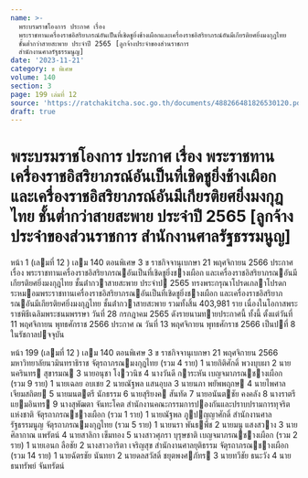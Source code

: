 ```yaml
---
name: >-
  พระบรมราชโองการ ประกาศ เรื่อง
  พระราชทานเครื่องราชอิสริยาภรณ์อันเป็นที่เชิดชูยิ่งช้างเผือกและเครื่องราชอิสริยาภรณ์อันมีเกียรติยศยิ่งมงกุฎไทย
  ชั้นต่ำกว่าสายสะพาย ประจำปี 2565 [ลูกจ้างประจำของส่วนราชการ
  สำนักงานศาลรัฐธรรมนูญ]
date: '2023-11-21'
category: ข พิเศษ
volume: 140
section: 3
page: 199 เล่มที่ 12
source: 'https://ratchakitcha.soc.go.th/documents/488266481826530120.pdf'
draft: true
---
```


# พระบรมราชโองการ ประกาศ เรื่อง พระราชทานเครื่องราชอิสริยาภรณ์อันเป็นที่เชิดชูยิ่งช้างเผือกและเครื่องราชอิสริยาภรณ์อันมีเกียรติยศยิ่งมงกุฎไทย ชั้นต่ำกว่าสายสะพาย ประจำปี 2565 [ลูกจ้างประจำของส่วนราชการ สำนักงานศาลรัฐธรรมนูญ]

หน้า 1 (เลมที่ 12 ) เลม 140 ตอนพิเศษ 3 ข ราชกิจจานุเบกษา 21 พฤศจิกายน 2566 ประกาศ เรื่อง พระราชทานเครื่องราชอิสริยาภรณอันเป็นที่เชิดชูยิ่งชางเผือก และเครื่องราชอิสริยาภรณอันมีเกียรติยศยิ่งมงกุฎไทย ชั้นต่ํากวาสายสะพาย ประจําป 2565 ทรงพระกรุณาโปรดเกลาโปรดกระหมอมพระราชทานเครื่องราชอิสริยาภรณอันเป็นที่เชิดชูยิ่งชางเผือก และเครื่องราชอิสริยาภรณอันมีเกียรติยศยิ่งมงกุฎไทย ชั้นต่ํากวาสายสะพาย รวมทั้งสิ้น 403,981 ราย เนื่องในโอกาสพระราชพิธีเฉลิมพระชนมพรรษา วันที่ 28 กรกฎาคม 2565 ดังรายนามทายประกาศนี้ ทั้งนี้ ตั้งแต่วันที่ 11 พฤศจิกายน พุทธศักราช 2566 ประกาศ ณ วันที่ 13 พฤศจิกายน พุทธศักราช 2566 เป็นปที่ 8 ในรัชกาลปจจุบัน

หน้า 199 (เลมที่ 12 ) เลม 140 ตอนพิเศษ 3 ข ราชกิจจานุเบกษา 21 พฤศจิกายน 2566 มหาวิทยาลัยนวมินทราธิราช จัตุรถาภรณมงกุฎไทย (รวม 4 ราย) 1 นายกิติศักดิ์ พวงบุบผา 2 นายนครินทร สุขารมณ 3 นายอนุชา โงววนิช 4 นางวันดี การะหัน เบญจมาภรณชางเผือก (รวม 9 ราย) 1 นายเฉลย อบเชย 2 นายณัฐพล แสนอุบล 3 นายนภา พยัพพฤกษ 4 นายไพศาล เจียมสถิตย 5 นายมนตตรี นักธรรม 6 นายสุริยงค สันทัด 7 นายอนันตชัย คงคลัง 8 นางราตรี แยมอินทร 9 นางสุพัฒตา จันทะโคต สํานักงานคณะกรรมการปองกันและปราบปรามการทุจริตแห่งชาติ จัตุรถาภรณชางเผือก (รวม 1 ราย) 1 นายณัฐพล ภูปญญาศักดิ์ สํานักงานศาลรัฐธรรมนูญ จัตุรถาภรณมงกุฎไทย (รวม 5 ราย) 1 นายนรา พันธพืช 2 นายมนู แสงสวาง 3 นายศิลากาณ แพรัตน์ 4 นายสาลิกา เข็มทอง 5 นางสาวศุภรา บุรุษชาติ เบญจมาภรณชางเผือก (รวม 2 ราย) 1 นายเอนก ลือชัย 2 นางสาวอาริตา เจริญสุข สํานักงานศาลยุติธรรม จัตุรถาภรณชางเผือก (รวม 14 ราย) 1 นายฉัตรชัย นันทยา 2 นายดลสวัสดิ์ ชยุตพงศภัทร 3 นายทวีชัย ธนะวัง 4 นายธนทรัพย์ จันทรัตน์
